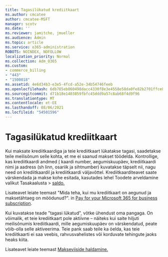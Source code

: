 ```yaml
---
title: Tagasilükatud krediitkaart
ms.author: cmcatee
author: cmcatee-MSFT
manager: scotv
ms.date: ''
ms.reviewer: jamitche, jmueller
ms.audience: Admin
ms.topic: article
ms.service: o365-administration
ROBOTS: NOINDEX, NOFOLLOW
localization_priority: Normal
ms.collection: Adm_O365
ms.custom:
- commerce_billing
- "443"
- "1500018"
ms.assetid: 4e6d34b3-e3e5-4fcd-a52e-34b54746feeb
ms.openlocfilehash: 6db785eb860498dacc4330f8e3e4558e58da0fe82b2701ffce8abe615678275a
ms.sourcegitcommit: d71b18e1403859fbfc45ddd9a57c8ab68f4d9f96
ms.translationtype: MT
ms.contentlocale: et-EE
ms.lasthandoff: 08/06/2021
ms.locfileid: "54501596"
---
```

# <a name="declined-credit-card"></a>Tagasilükatud krediitkaart

Kui maksate krediitkaardiga ja teie krediitkaart lükatakse tagasi, saadetakse teile meilisõnum selle kohta, et me ei saanud makset töödelda. Kontrollige, kas krediitkaardi andmed [(](https://go.microsoft.com/fwlink/p/?linkid=842054) kaardi number, aegumiskuupäev, krediitkaardi nimi ja aadress (sh linn, osariik ja sihtnumber) kuvatakse täpselt nii, nagu need on krediitkaardil ja krediitkaardi väljavõttel. Krediitkaarditeavet saate värskendada ja makse kohe esitada,  kasutades lehel Toodete arveldamine valikut Tasakaalusta  >  [saldo.](https://go.microsoft.com/fwlink/p/?linkid=842054)

Lisateavet leiate teemast "Mida teha, kui mu krediitkaart on aegunud ja maksetähtaeg on möödunud?". in [Pay for your Microsoft 365 for business subscription](/microsoft-365/commerce/billing-and-payments/pay-for-your-subscription#what-if-my-credit-card-was-declined-and-my-payment-is-past-due).
  
Kui kuvatakse teade "tagasi lükatud", võtke ühendust oma pangaga. On võimalik, et teie krediitkaart pole aktiivne – näiteks kui saite hiljuti meilisõnumis krediitkaardi, mille aegumiskuupäev on värskendatud, peate võib-olla selle aktiveerima. Teie pank saab teile ka öelda, kas teie krediitkaarti ei saa veebis, rahvusvahelistes või korduvate tehingute jaoks heaks kiita.
  
Lisateavet leiate teemast [Makseviiside haldamine.](/microsoft-365/commerce/billing-and-payments/manage-payment-methods)